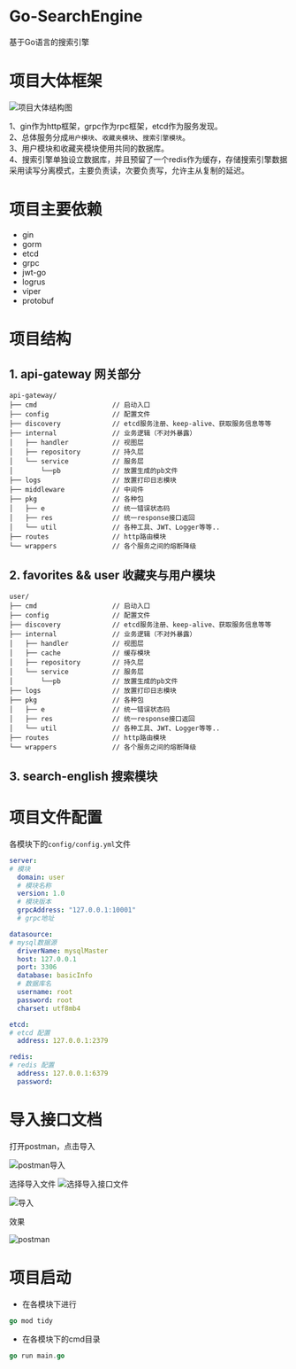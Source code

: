 # Go-SearchEngine

基于Go语言的搜索引擎

# 项目大体框架

![项目大体结构图](./doc/struct.png)

1、gin作为http框架，grpc作为rpc框架，etcd作为服务发现。\
2、总体服务分成`用户模块`、`收藏夹模块`、`搜索引擎模块`。\
3、用户模块和收藏夹模块使用共同的数据库。\
4、搜索引擎单独设立数据库，并且预留了一个redis作为缓存，存储搜索引擎数据采用读写分离模式，主要负责读，次要负责写，允许主从复制的延迟。

# 项目主要依赖
- gin
- gorm
- etcd
- grpc
- jwt-go
- logrus
- viper
- protobuf

# 项目结构

## 1. api-gateway 网关部分

```
api-gateway/
├── cmd                   // 启动入口
├── config                // 配置文件
├── discovery             // etcd服务注册、keep-alive、获取服务信息等等
├── internal              // 业务逻辑（不对外暴露）
│   ├── handler           // 视图层
│   ├── repository        // 持久层
│   └── service           // 服务层
│       └──pb             // 放置生成的pb文件
├── logs                  // 放置打印日志模块
├── middleware            // 中间件
├── pkg                   // 各种包
│   ├── e                 // 统一错误状态码
│   ├── res               // 统一response接口返回
│   └── util              // 各种工具、JWT、Logger等等..
├── routes                // http路由模块
└── wrappers              // 各个服务之间的熔断降级
```

## 2. favorites && user 收藏夹与用户模块


```
user/
├── cmd                   // 启动入口
├── config                // 配置文件
├── discovery             // etcd服务注册、keep-alive、获取服务信息等等
├── internal              // 业务逻辑（不对外暴露）
│   ├── handler           // 视图层
│   ├── cache             // 缓存模块
│   ├── repository        // 持久层
│   └── service           // 服务层
│       └──pb             // 放置生成的pb文件
├── logs                  // 放置打印日志模块
├── pkg                   // 各种包
│   ├── e                 // 统一错误状态码
│   ├── res               // 统一response接口返回
│   └── util              // 各种工具、JWT、Logger等等..
├── routes                // http路由模块
└── wrappers              // 各个服务之间的熔断降级
```

## 3. search-english 搜索模块


# 项目文件配置

各模块下的`config/config.yml`文件


```yaml
server:
# 模块
  domain: user
  # 模块名称
  version: 1.0
  # 模块版本
  grpcAddress: "127.0.0.1:10001"
  # grpc地址

datasource:
# mysql数据源
  driverName: mysqlMaster
  host: 127.0.0.1
  port: 3306
  database: basicInfo
  # 数据库名
  username: root
  password: root
  charset: utf8mb4

etcd:
# etcd 配置
  address: 127.0.0.1:2379

redis:
# redis 配置
  address: 127.0.0.1:6379
  password:
```

# 导入接口文档

打开postman，点击导入

![postman导入](doc/1.点击import导入.png)

选择导入文件
![选择导入接口文件](doc/2.选择文件.png)

![导入](doc/3.导入.png)

效果

![postman](doc/4.效果.png)


# 项目启动
- 在各模块下进行

```go
go mod tidy
```

- 在各模块下的cmd目录

```go
go run main.go
```